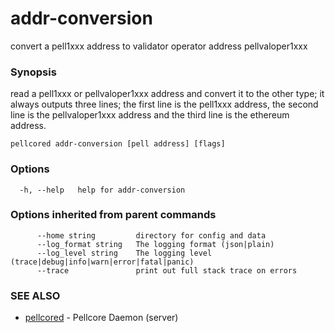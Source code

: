 # addr-conversion

convert a pell1xxx address to validator operator address pellvaloper1xxx

### Synopsis


read a pell1xxx or pellvaloper1xxx address and convert it to the other type;
it always outputs three lines; the first line is the pell1xxx address, the second line is the pellvaloper1xxx address
and the third line is the ethereum address.
			

```
pellcored addr-conversion [pell address] [flags]
```

### Options

```
  -h, --help   help for addr-conversion
```

### Options inherited from parent commands

```
      --home string         directory for config and data 
      --log_format string   The logging format (json|plain) 
      --log_level string    The logging level (trace|debug|info|warn|error|fatal|panic) 
      --trace               print out full stack trace on errors
```

### SEE ALSO

* [pellcored](pellcored.md)	 - Pellcore Daemon (server)

